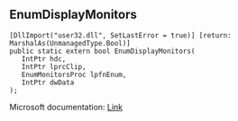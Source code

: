 ## EnumDisplayMonitors

```
[DllImport("user32.dll", SetLastError = true)] [return: MarshalAs(UnmanagedType.Bool)]
public static extern bool EnumDisplayMonitors(
   IntPtr hdc,
   IntPtr lprcClip,
   EnumMonitorsProc lpfnEnum,
   IntPtr dwData
);
```

Microsoft documentation: [Link](https://docs.microsoft.com/en-us/windows/win32/api/winuser/nf-winuser-enumdisplaymonitors)
